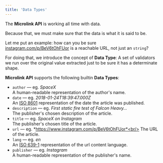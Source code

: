 ```yaml
---
title: 'Data Types'
---
```


The **Microlink API** is working all time with data.

Because that, we must make sure that the data is what it is said to be.

Let me put an example: how can you be sure [instagram.com/p/BeV6tOhFUor](https://www.instagram.com/p/BeV6tOhFUor) is a reachable URL, not just an `string`?

For doing that, we introduce the concept of **Data Type**: A set of validators we run over the original value extracted just to be sure it has a determinate shape.

**Microlink API** supports the following builtin **Data Types**:

- `author` — eg. *SpaceX*<br/>
  A human-readable representation of the author's name.
- `date` — eg. *2018-01-24T18:39:47.000Z*<br/>
  An [ISO 8601](https://en.wikipedia.org/wiki/ISO_8601) representation of the date the article was published.
- `description` — eg. *First static fire test of Falcon Heavy…* <br/>
  The publisher's chosen description of the article.
- `title` — eg. *SpaceX on Instagram*<br/>
  The publisher's chosen title of the article.
- `url` — eg. *https://www.instagram.com/p/BeV6tOhFUor*<br/>
  The URL of the article.
- `lang` — eg. *en*<br/>
  An [ISO 639-1](https://en.wikipedia.org/wiki/ISO_639-1) representation of the url content language.
- `publisher` — eg. *Instagram*<br/>
  A human-readable representation of the publisher's name.
